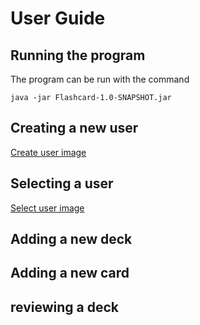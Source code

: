 # User Guide

## Running the program

The program can be run with the command


`java -jar Flashcard-1.0-SNAPSHOT.jar`


## Creating a new user

[Create user image](https://github.com/Alex-Elias/ot-harjoitustyo/blob/master/Images/CreateUserScene.png)

## Selecting a user

[Select user image](https://github.com/Alex-Elias/ot-harjoitustyo/blob/master/Images/UserSelectionScene.png)

## Adding a new deck

## Adding a new card

## reviewing a deck
